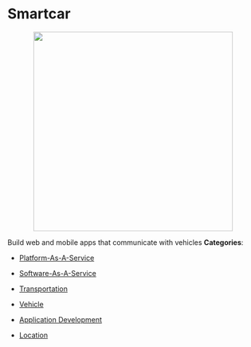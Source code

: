 # Smartcar

<p align="center">
    <img width="400" src="https://raw.githubusercontent.com/awesome-apis/awesome-apis/apis/smartcar/logo_256x256.png" />
</p>


Build web and mobile apps that communicate with vehicles
**Categories**:

- [Platform-As-A-Service](https://github/awesome-apis/awesome-apis#platform-as-a-service)

- [Software-As-A-Service](https://github/awesome-apis/awesome-apis#software-as-a-service)

- [Transportation](https://github/awesome-apis/awesome-apis#transportation)

- [Vehicle](https://github/awesome-apis/awesome-apis#vehicle)

- [Application Development](https://github/awesome-apis/awesome-apis#application-development)

- [Location](https://github/awesome-apis/awesome-apis#location)



